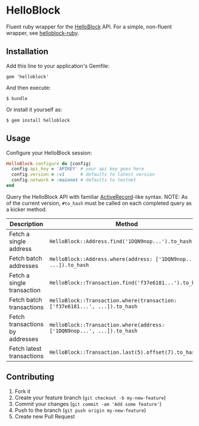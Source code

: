 # HelloBlock

Fluent ruby wrapper for the [HelloBlock](http://www.helloblock.io) API.  For a simple, non-fluent wrapper, see [helloblock-ruby](http://github.com/nathanielwroblewski/helloblock-ruby).

## Installation

Add this line to your application's Gemfile:

    gem 'helloblock'

And then execute:

    $ bundle

Or install it yourself as:

    $ gem install helloblock

## Usage

Configure your HelloBlock session:

```rb
HelloBlock.configure do |config|
  config.api_key = 'APIKEY' # your api key goes here
  config.version = :v1      # defaults to latest version
  config.network = :mainnet # defaults to testnet
end
```

Query the HelloBlock API with familiar [ActiveRecord](https://github.com/rails/rails/tree/master/activerecord)-like syntax.  NOTE: As of the current version, `#to_hash` must be called on each completed query as a kicker method.

Description  | Method
------------- | ------------- |
Fetch a single address  | `HelloBlock::Address.find('1DQN9nop...').to_hash`|
Fetch batch addresses  | `HelloBlock::Address.where(address: ['1DQN9nop...', ...]).to_hash` |
Fetch a single transaction  | `HelloBlock::Transaction.find('f37e6181...').to_hash` |
Fetch batch transactions  | `HelloBlock::Transaction.where(transaction: ['f37e6181...', ...]).to_hash` |
Fetch transactions by addresses  | `HelloBlock::Transaction.where(address: ['1DQN9nop...', ...]).to_hash` |
Fetch latest transactions  | `HelloBlock::Transaction.last(5).offset(7).to_hash` |

## Contributing

1. Fork it
2. Create your feature branch (`git checkout -b my-new-feature`)
3. Commit your changes (`git commit -am 'Add some feature'`)
4. Push to the branch (`git push origin my-new-feature`)
5. Create new Pull Request
